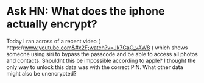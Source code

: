 # Ask HN: What does the iphone actually encrypt?

Today I ran across of a recent video ( https:&#x2F;&#x2F;www.youtube.com&#x2F;watch?v=Jk7GaO_vAW8 ) which shows someone using siri to bypass the passcode and be able to access all photos and contacts. Shouldnt this be impossible according to apple? I thought the only way to unlock this data was with the correct PIN. What other data might also be unencrypted?
